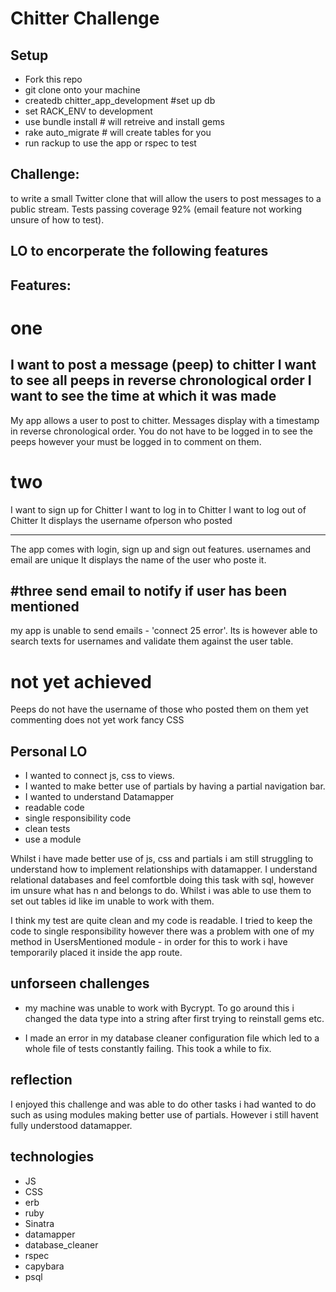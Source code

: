 Chitter Challenge
=================

## Setup

- Fork this repo 
- git clone onto your machine
- createdb chitter_app_development          #set up db
- set RACK_ENV to development
- use bundle install                        # will retreive and install gems 
- rake auto_migrate                         # will create tables for you
- run rackup to use the app or rspec to test


##
Challenge:
-------
to write a small Twitter clone that will allow the users to post messages to a public stream. Tests passing coverage 92% (email feature not working unsure of how to test).

## LO to encorperate the following features

Features:
-------

# one

I want to post a message (peep) to chitter
I want to see all peeps in reverse chronological order
I want to see the time at which it was made
------------
My app allows a user to post to chitter. Messages display with a timestamp in reverse chronological order. You do not have to be logged in to see the peeps however your must be logged in to comment on them.

# two
I want to sign up for Chitter
I want to log in to Chitter
I want to log out of Chitter
It displays the username ofperson who posted

------------
The app comes with login, sign up and sign out features.
usernames and email are unique
It displays the name of the user who poste it.

#three
send email to notify if user has been mentioned
-----------
my app is unable to send emails - 'connect 25 error'. Its is however able to search texts for usernames and validate them against the user table.

# not yet achieved
Peeps do not have the username of those who posted them on them yet
commenting does not yet work
fancy CSS


## Personal LO 

- I wanted to connect js, css to views. 
- I wanted to make better use of partials by having a partial navigation bar.
- I wanted to understand Datamapper
- readable code
- single responsibility code
- clean tests
- use a module

Whilst i have made better use of js, css and partials i am still struggling to understand how to implement relationships with datamapper. I understand relational databases and feel comfortble doing this task with sql, however im unsure what has n and belongs to do. Whilst i was able to use them to set out tables id like im unable to work with them.

I think my test are quite clean and my code is readable. I tried to keep the code to single responsibility however there was a problem with one of my method in UsersMentioned module - in order for this to work i have temporarily placed it inside the app route. 


## unforseen challenges 

- my machine was unable to work with Bycrypt. To go around this i changed the data type into a string after first trying to reinstall gems etc. 

- I made an error in my database cleaner configuration file which led to a whole file of tests constantly failing. This took a while to fix. 

## reflection 

I enjoyed this challenge and was able to do other tasks i had wanted to do such as using modules making better use of partials. However i still havent fully understood datamapper. 

## technologies

- JS
- CSS
- erb 
- ruby 
- Sinatra
- datamapper
- database_cleaner
- rspec
- capybara
- psql